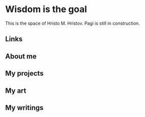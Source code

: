 # Wisdom is the goal

This is the space of Hristo M. Hristov. Pagi is still in construction.

## Links

## About me

## My projects

## My art

## My writings
